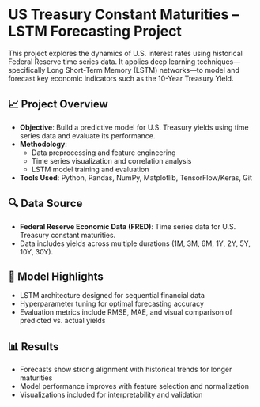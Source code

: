 # US Treasury Constant Maturities – LSTM Forecasting Project
This project explores the dynamics of U.S. interest rates using historical Federal Reserve time series data. 
It applies deep learning techniques—specifically Long Short-Term Memory (LSTM) networks—to model and forecast key economic indicators such as the 10-Year Treasury Yield.

## 📈 Project Overview

- **Objective**: Build a predictive model for U.S. Treasury yields using time series data and evaluate its performance.
- **Methodology**: 
  - Data preprocessing and feature engineering
  - Time series visualization and correlation analysis
  - LSTM model training and evaluation
- **Tools Used**: Python, Pandas, NumPy, Matplotlib, TensorFlow/Keras, Git

## 🔍 Data Source

- **Federal Reserve Economic Data (FRED)**: Time series data for U.S. Treasury constant maturities.
- Data includes yields across multiple durations (1M, 3M, 6M, 1Y, 2Y, 5Y, 10Y, 30Y).

## 🧠 Model Highlights

- LSTM architecture designed for sequential financial data
- Hyperparameter tuning for optimal forecasting accuracy
- Evaluation metrics include RMSE, MAE, and visual comparison of predicted vs. actual yields

## 📊 Results

- Forecasts show strong alignment with historical trends for longer maturities
- Model performance improves with feature selection and normalization
- Visualizations included for interpretability and validation
